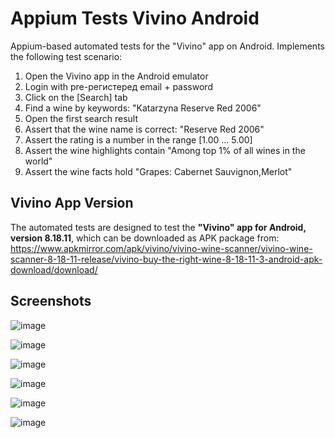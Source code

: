 # Appium Tests Vivino Android

Appium-based automated tests for the "Vivino" app on Android. Implements the following test scenario:
1) Open the Vivino app in the Android emulator
2) Login with pre-регистеред email + password
3) Click on the [Search] tab
4) Find a wine by keywords: "Katarzyna Reserve Red 2006"
5) Open the first search result
6) Assert that the wine name is correct: "Reserve Red 2006"
7) Assert the rating is a number in the range [1.00 ... 5.00]
8) Assert the wine highlights contain "Among top 1% of all wines in the world"
9) Assert the wine facts hold "Grapes: Cabernet Sauvignon,Merlot"

## Vivino App Version
The automated tests are designed to test the **"Vivino" app for Android, version 8.18.11**, which can be downloaded as APK package from: https://www.apkmirror.com/apk/vivino/vivino-wine-scanner/vivino-wine-scanner-8-18-11-release/vivino-buy-the-right-wine-8-18-11-3-android-apk-download/download/

## Screenshots

![image](https://user-images.githubusercontent.com/1689586/106616260-0935d000-6576-11eb-9f02-c1b885e96bcb.png)

![image](https://user-images.githubusercontent.com/1689586/106616424-37b3ab00-6576-11eb-92ea-3524dd9264f0.png)

![image](https://user-images.githubusercontent.com/1689586/106616575-5e71e180-6576-11eb-8e20-c16e7aa8045a.png)

![image](https://user-images.githubusercontent.com/1689586/106616702-82cdbe00-6576-11eb-9a08-9b8159d60fc2.png)

![image](https://user-images.githubusercontent.com/1689586/106616844-ab55b800-6576-11eb-856c-684038b22c12.png)

![image](https://user-images.githubusercontent.com/1689586/106616979-d3ddb200-6576-11eb-9f60-2a9992625fcc.png)

